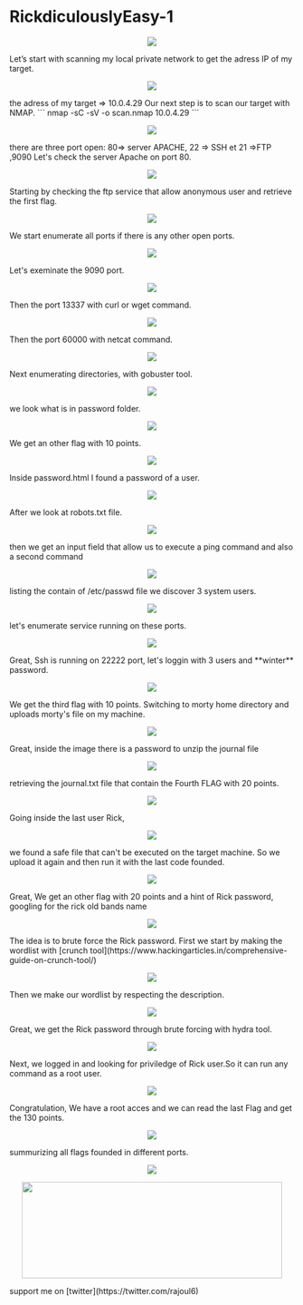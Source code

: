 # RickdiculouslyEasy-1
<p align="center">
  <img src="https://rajoul.github.io/my_write_up/image/RickdiculouslyEasy-1/accueil.png" >
</p>
Let’s start with scanning my local private network to get the adress IP of my target.
<p align="center">
  <img src="https://rajoul.github.io/my_write_up/image/RickdiculouslyEasy-1/netdiscover.png" >
</p>
the adress of my target => 10.0.4.29
Our next step is to scan our target with NMAP.
```
nmap -sC -sV -o scan.nmap 10.0.4.29
```
<p align="center">
  <img src="https://rajoul.github.io/my_write_up/image/RickdiculouslyEasy-1/scan.png" >
</p>
there are three port open: 80=> server APACHE, 22 => SSH et 21 =>FTP ,9090 
Let's check the server Apache on port 80.
<p align="center">
  <img src="https://rajoul.github.io/my_write_up/image/RickdiculouslyEasy-1/accueil.png" >
</p>
Starting by checking the ftp service that allow anonymous user and retrieve the first flag.
<p align="center">
  <img src="https://rajoul.github.io/my_write_up/image/RickdiculouslyEasy-1/ftp.png" >
</p>
We start enumerate all ports if there is any other open ports.
<p align="center">
  <img src="https://rajoul.github.io/my_write_up/image/RickdiculouslyEasy-1/scan2.png" >
</p>
Let's exeminate the 9090 port.
<p align="center">
  <img src="https://rajoul.github.io/my_write_up/image/RickdiculouslyEasy-1/9090.png" >
</p>
Then the port 13337 with curl or wget command.
<p align="center">
  <img src="https://rajoul.github.io/my_write_up/image/RickdiculouslyEasy-1/13337.png" >
</p>
Then the port 60000 with netcat command.
<p align="center">
  <img src="https://rajoul.github.io/my_write_up/image/RickdiculouslyEasy-1/60000.png" >
</p>
Next enumerating directories, with gobuster tool.
<p align="center">
  <img src="https://rajoul.github.io/my_write_up/image/RickdiculouslyEasy-1/1.png" >
</p>
we look what is in password folder.
<p align="center">
  <img src="https://rajoul.github.io/my_write_up/image/RickdiculouslyEasy-1/2.png" >
</p>
We get an other flag with 10 points.
<p align="center">
  <img src="https://rajoul.github.io/my_write_up/image/RickdiculouslyEasy-1/3.png" >
</p>
Inside password.html I found a password of a user.
<p align="center">
  <img src="https://rajoul.github.io/my_write_up/image/RickdiculouslyEasy-1/4.png" >
</p>
After we look at robots.txt file.
<p align="center">
  <img src="https://rajoul.github.io/my_write_up/image/RickdiculouslyEasy-1/5.png" >
</p>
then we get an input field that allow us to execute a ping command and also a second command
<p align="center">
  <img src="https://rajoul.github.io/my_write_up/image/RickdiculouslyEasy-1/6.png" >
</p>
listing the contain of /etc/passwd file we discover 3 system users.
<p align="center">
  <img src="https://rajoul.github.io/my_write_up/image/RickdiculouslyEasy-1/7.png" >
</p>
let's enumerate service running on these ports.
<p align="center">
  <img src="https://rajoul.github.io/my_write_up/image/RickdiculouslyEasy-1/8.png" >
</p>
Great, Ssh is running on 22222 port, let's loggin with 3 users and **winter** password.
<p align="center">
  <img src="https://rajoul.github.io/my_write_up/image/RickdiculouslyEasy-1/9.png" >
</p>
We get the third flag with 10 points.
Switching to morty home directory and uploads morty's file on my machine.
<p align="center">
  <img src="https://rajoul.github.io/my_write_up/image/RickdiculouslyEasy-1/10.png" >
</p>
Great, inside the image there is a password to unzip the journal file
<p align="center">
  <img src="https://rajoul.github.io/my_write_up/image/RickdiculouslyEasy-1/11.png" >
</p>
retrieving the journal.txt file that contain the Fourth FLAG with 20 points.
<p align="center">
  <img src="https://rajoul.github.io/my_write_up/image/RickdiculouslyEasy-1/12.png" >
</p>
Going inside the last user Rick,
<p align="center">
  <img src="https://rajoul.github.io/my_write_up/image/RickdiculouslyEasy-1/13.png" >
</p>
we found a safe file that can't be executed on the target machine. So we upload it again and then run it with the last code founded.
<p align="center">
  <img src="https://rajoul.github.io/my_write_up/image/RickdiculouslyEasy-1/14.png" >
</p>
Great, We get an other flag with 20 points and a hint of Rick password, googling for the rick old bands name
<p align="center">
  <img src="https://rajoul.github.io/my_write_up/image/RickdiculouslyEasy-1/15.png" >
</p>
The idea is to brute force the Rick password. First we start by making the wordlist with [crunch tool](https://www.hackingarticles.in/comprehensive-guide-on-crunch-tool/)
<p align="center">
  <img src="https://rajoul.github.io/my_write_up/image/RickdiculouslyEasy-1/16.png" >
</p>
Then we make our wordlist by respecting the description.
<p align="center">
  <img src="https://rajoul.github.io/my_write_up/image/RickdiculouslyEasy-1/17.png" >
</p>
Great, we get the Rick password through brute forcing with hydra tool.
<p align="center">
  <img src="https://rajoul.github.io/my_write_up/image/RickdiculouslyEasy-1/ssh.png" >
</p>
Next, we logged in and looking for priviledge of Rick user.So it can run any command as a root user.
<p align="center">
  <img src="https://rajoul.github.io/my_write_up/image/RickdiculouslyEasy-1/18.png" >
</p>
Congratulation, We have a root acces and we can read the last Flag and get the 130 points.
<p align="center">
  <img src="https://rajoul.github.io/my_write_up/image/RickdiculouslyEasy-1/root_access.png" >
</p>
summurizing all flags founded in different ports.
<p align="center">
  <img src="https://rajoul.github.io/my_write_up/image/RickdiculouslyEasy-1/somme.png" >
</p>
<p align="center">
  <img src="https://rajoul.github.io/my_write_up/image/gif/salut.gif" width="460" height="170">
</p>
support me on [twitter](https://twitter.com/rajoul6)




